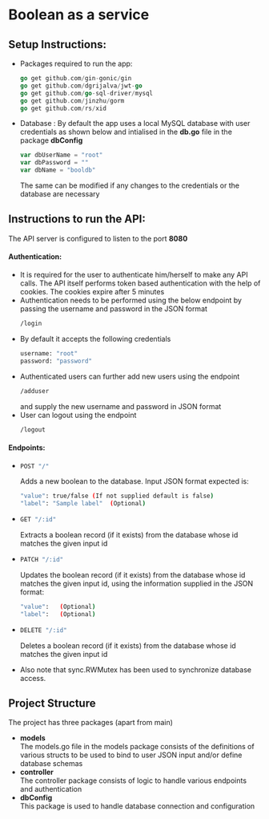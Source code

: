 # Boolean as a service
## Setup Instructions:
- Packages required to run the app: 
  ```go
  go get github.com/gin-gonic/gin
  go get github.com/dgrijalva/jwt-go
  go get github.com/go-sql-driver/mysql
  go get github.com/jinzhu/gorm
  go get github.com/rs/xid
  ```
- Database :
  By default the app uses a local MySQL database with user credentials as shown below and intialised in the **db.go** file in the package **dbConfig**
   ```go
   var dbUserName = "root"
   var dbPassword = ""
   var dbName = "booldb"
   ```
   The same can be modified if any changes to the credentials or the database are necessary

## Instructions to run the API:
The API server is configured to listen to the port **8080**
#### Authentication:
- It is required for the user to authenticate him/herself to make any API calls. The API itself performs token based authentication with the help of cookies. The cookies expire after 5 minutes
- Authentication needs to be performed using the below endpoint by passing the username and password in the JSON format
  ```sh
  /login
  ```
- By default it accepts the following credentials 
  ```sh
  username: "root"
  password: "password"
- Authenticated users can further add new users using the endpoint
  ```sh
  /adduser
  ```
  and supply the new username and password in JSON format
- User can logout using the endpoint 
  ```sh
  /logout
  ```

#### Endpoints:
-  ```sh
   POST "/" 
   ```
   Adds a new boolean to the database. Input JSON format expected is:
   ```sh
   "value": true/false (If not supplied default is false)
   "label": "Sample label"  (Optional)
   ```
- ```sh
  GET "/:id"  
  ```
  Extracts a boolean record (if it exists) from the database whose id matches the given input id
- ```sh
  PATCH "/:id"
  ```
  Updates the boolean record (if it exists) from the database whose id matches the given input id, using the information supplied in the JSON format:
  ```sh
  "value":   (Optional)
  "label":   (Optional)
  ```
- ```sh
  DELETE "/:id"
  ```
  Deletes a boolean record (if it exists) from the database whose id matches the given input id

- Also note that sync.RWMutex has been used to synchronize database access.
  
## Project Structure
The project has three packages (apart from main)
- **models**  
The models.go file in the models package consists of the definitions of various structs to be used to bind to user JSON input and/or define database schemas
- **controller**  
  The controller package consists of logic to handle various endpoints and authentication
- **dbConfig**  
  This package is used to handle database connection and configuration
